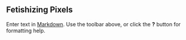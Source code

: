 ## Fetishizing Pixels

Enter text in [Markdown](http://daringfireball.net/projects/markdown/). Use the toolbar above, or click the **?** button for formatting help.
